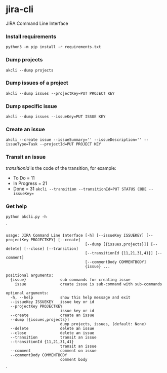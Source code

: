 # jira-cli
JIRA Command Line Interface

### Install requirements
`python3 -m pip install -r requirements.txt`

### Dump projects
`akcli --dump projects`

### Dump issues of a project
`akcli --dump issues --projectKey=PUT PROJECT KEY`

### Dump specific issue
`akcli --dump issues --issueKey=PUT ISSUE KEY`

### Create an issue
`akcli --create issue --issueSummary='' --issueDescription='' --issueType=Task --projectId=PUT PROJECT KEY`

### Transit an issue

*transitionId* is the code of the transition, for example:
- To Do = 11
- In Progress = 21
- Done = 31
`akcli --transition --transitionId=PUT STATUS CODE --issueKey=`


### Get help
`python akcli.py -h`

`

	usage: JIRA Command Line Interface [-h] [--issueKey ISSUEKEY] [--projectKey PROJECTKEY] [--create]
	                                   [--dump [{issues,projects}]] [--delete] [--close] [--transition]
	                                   [--transitionId {11,21,31,41}] [--comment]
	                                   [--commentBody COMMENTBODY]
	                                   {issue} ...

	positional arguments:
	  {issue}               sub commands for creating issue
	    issue               create issue is sub-command with sub-commands

	optional arguments:
	  -h, --help            show this help message and exit
	  --issueKey ISSUEKEY   issue key or id
	  --projectKey PROJECTKEY
	                        issue key or id
	  --create              create an issue
	  --dump [{issues,projects}]
	                        dump projects, issues, (default: None)
	  --delete              delete an issue
	  --close               delete an issue
	  --transition          transit an issue
	  --transitionId {11,21,31,41}
	                        transit an issue
	  --comment             comment on issue
	  --commentBody COMMENTBODY
	                        comment body
`
